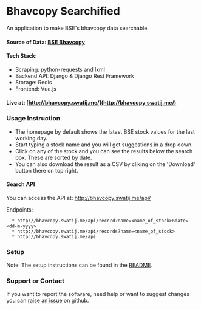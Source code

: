 # Bhavcopy Searchified
An application to make BSE's bhavcopy data searchable.

#### Source of Data: [BSE Bhavcopy](https://www.bseindia.com/markets/MarketInfo/BhavCopy.aspx)

#### Tech Stack:   

   - Scraping: python-requests and lxml  
   - Backend API: Django & Django Rest Framework  
   - Storage: Redis  
   - Frontend: Vue.js  
   
#### Live at: [http://bhavcopy.swatij.me/](http://bhavcopy.swatij.me/)

### Usage Instruction

* The homepage by default shows the latest BSE stock values for the last working day.
* Start typing a stock name and you will get suggestions in a drop down.
* Click on any of the stock and you can see the results below the search box. These are sorted by date.
* You can also download the result as a CSV by cliking on the 'Download' button there on top right.

#### Search API

You can access the API at: http://bhavcopy.swatij.me/api/

Endpoints:

      * http://bhavcopy.swatij.me/api/record?name=<name_of_stock>&date=<dd-m-yyyy>
      * http://bhavcopy.swatij.me/api/records?name=<name_of_stock>
      * http://bhavcopy.swatij.me/api

### Setup

Note: The setup instructions can be found in the [README](https://github.com/curioswati/bhavcopy-searchified/tree/master#readme).

### Support or Contact

If you want to report the software, need help or want to suggest changes you can [raise an issue](https://github.com/curioswati/bhavcopy-searchified/issues/new) on github.
